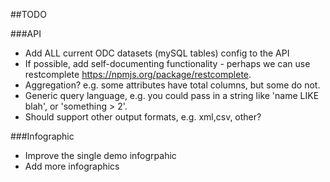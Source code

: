 ##TODO

###API
* Add ALL current ODC datasets (mySQL tables) config to the API
* If possible, add self-documenting functionality - perhaps we can use restcomplete https://npmjs.org/package/restcomplete.
* Aggregation? e.g. some attributes have total columns, but some do not.
* Generic query language, e.g. you could pass in a string like 'name LIKE blah', or 'something > 2'.
* Should support other output formats, e.g. xml,csv, other?
 


###Infographic
* Improve the single demo infogrpahic
* Add more infographics
